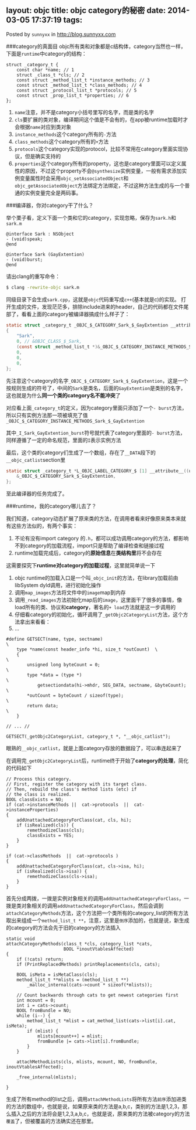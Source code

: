 layout: objc
title: objc category的秘密
date: 2014-03-05 17:37:19
tags:
---

Posted by `sunnyxx` in http://blog.sunnyxx.com

###category的真面目
objc所有类和对象都是c结构体，category当然也一样，下面是`runtime`中category的结构：
``` objc
struct _category_t {
	const char *name; // 1
	struct _class_t *cls; // 2
	const struct _method_list_t *instance_methods; // 3
	const struct _method_list_t *class_methods; // 4
	const struct _protocol_list_t *protocols; // 5
	const struct _prop_list_t *properties; // 6
};
```

 1. `name`注意，并不是category小括号里写的名字，而是类的名字
 2. `cls`要扩展的类对象，编译期间这个值是不会有的，在app被runtime加载时才会根据`name`对应到类对象
 3. `instance_methods`这个category所有的`-`方法
 4. `class_methods`这个category所有的`+`方法
 5. `protocols`这个category实现的protocol，比较不常用在category里面实现协议，但是确实支持的
 6. `properties`这个category所有的property，这也是category里面可以定义属性的原因，不过这个property不会`@synthesize`实例变量，一般有需求添加实例变量属性时会采用`objc_setAssociatedObject`和`objc_getAssociatedObject`方法绑定方法绑定，不过这种方法生成的与一个普通的实例变量完全是两码事。

###编译器，你对category干了什么？

举个栗子看，定义下面一个类和它的category，实现忽略，保存为`sark.h`和`sark.m`
``` objc
@interface Sark : NSObject
- (void)speak;
@end

@interface Sark (GayExtention)
- (void)burst;
@end
```
请出clang的重写命令：
``` bash
$ clang -rewrite-objc sark.m
```
同级目录下会生成`sark.cpp`，这就是`objc`代码重写成`c++`(基本就是c)的实现。
打开生成的文件，发现茫茫多，排除include进来的header，自己的代码都在文件尾部了，看看上面的category被编译器搞成什么样子了：
``` c
static struct _category_t _OBJC_$_CATEGORY_Sark_$_GayExtention __attribute__ ((used, section ("__DATA,__objc_const"))) = 
{
	"Sark",
	0, // &OBJC_CLASS_$_Sark,
	(const struct _method_list_t *)&_OBJC_$_CATEGORY_INSTANCE_METHODS_Sark_$_GayExtention,
	0,
	0,
	0,
};
```
先注意这个category的名字`_OBJC_$_CATEGORY_Sark_$_GayExtention`，这是一个按规则生成的符号了，中间的`Sark`是类名，后面的`GayExtention`是类别的名字，这也就是为什么**同一个类的category名不能冲突**了  

对应看上面`_category_t`的定义，因为category里面只添加了一个`- burst`方法，所以只有实例方法那一项被填充了值`_OBJC_$_CATEGORY_INSTANCE_METHODS_Sark_$_GayExtention`

其中`_I_Sark_GayExtention_burst`符号就代表了category里面的`- burst`方法，同样遵循了一定的命名规范，里面的`I`表示实例方法

最后，这个类的category们生成了一个数组，存在了`__DATA`段下的`__objc_catlist`section里
``` c
static struct _category_t *L_OBJC_LABEL_CATEGORY_$ [1] __attribute__((used, section ("__DATA, __objc_catlist,regular,no_dead_strip")))= {
	&_OBJC_$_CATEGORY_Sark_$_GayExtention,
};
```
至此编译器的任务完成了。

###runtime，我的category哪儿去了？

我们知道，category动态扩展了原来类的方法，在调用者看来好像原来类本来就有这些方法似的，有两个事实：

 1. 不论有没有import category 的`.h`，都可以成功调用category的方法，都影响不到category的加载流程，import只是帮助了编译检查和链接过程
 2. runtime加载完成后，category的**原始信息**在**类结构里**将不会存在


这需要探究下**runtime对category的加载过程**，这里就简单说一下

 1. objc runtime的加载入口是一个叫`_objc_init`的方法，在library加载前由libSystem dyld调用，进行初始化操作
 2. 调用`map_images`方法将文件中的`image`map到内存
 3. 调用`_read_images`方法初始化map后的`image`，这里面干了很多的事情，像load所有的类、协议和**category**，著名的`+ load`方法就是这一步调用的
 4. 仔细看category的初始化，循环调用了`_getObjc2CategoryList`方法，这个方法拿出来看看：
 5. ... 


``` objc
#define GETSECT(name, type, sectname)                                   \
    type *name(const header_info *hi, size_t *outCount)  \
    {                                                                   \
        unsigned long byteCount = 0;                                    \
        type *data = (type *)                                           \
            getsectiondata(hi->mhdr, SEG_DATA, sectname, &byteCount);   \
        *outCount = byteCount / sizeof(type);                           \
        return data;                                                    \
    }
    
// ... //

GETSECT(_getObjc2CategoryList, category_t *, "__objc_catlist");
```
眼熟的`__objc_catlist`，就是上面category存放的数据段了，可以串连起来了

在调用完`_getObjc2CategoryList`后，runtime终于开始了**category的处理**，简化的代码如下
``` objc
// Process this category. 
// First, register the category with its target class. 
// Then, rebuild the class's method lists (etc) if 
// the class is realized. 
BOOL classExists = NO;
if (cat->instanceMethods ||  cat->protocols  ||  cat->instanceProperties) 
{
    addUnattachedCategoryForClass(cat, cls, hi);
    if (isRealized(cls)) {
        remethodizeClass(cls);
        classExists = YES;
    }
}

if (cat->classMethods  ||  cat->protocols ) 
{
    addUnattachedCategoryForClass(cat, cls->isa, hi);
    if (isRealized(cls->isa)) {
        remethodizeClass(cls->isa);
    }
}
```
首先分成两拨，一拨是实例对象相关的调用`addUnattachedCategoryForClass`，一拨是类对象相关的调用`addUnattachedCategoryForClass`，然后会调到`attachCategoryMethods`方法，这个方法把一个类所有的category_list的所有方法取出来组成一个`method_list_t **`，注意，这里是`倒序`添加的，也就是说，新生成的category的方法会先于旧的category的方法插入
```
static void 
attachCategoryMethods(class_t *cls, category_list *cats, 
                      BOOL *inoutVtablesAffected)
{
    if (!cats) return;
    if (PrintReplacedMethods) printReplacements(cls, cats);

    BOOL isMeta = isMetaClass(cls);
    method_list_t **mlists = (method_list_t **)
        _malloc_internal(cats->count * sizeof(*mlists));

    // Count backwards through cats to get newest categories first
    int mcount = 0;
    int i = cats->count;
    BOOL fromBundle = NO;
    while (i--) {
        method_list_t *mlist = cat_method_list(cats->list[i].cat, isMeta);
        if (mlist) {
            mlists[mcount++] = mlist;
            fromBundle |= cats->list[i].fromBundle;
        }
    }

    attachMethodLists(cls, mlists, mcount, NO, fromBundle, inoutVtablesAffected);

    _free_internal(mlists);

}
```
生成了所有method的list之后，调用`attachMethodLists`将所有方法`前序`添加进类的方法的数组中，也就是说，如果原来类的方法是a,b,c，类别的方法是1,2,3，那么插入之后的方法将会是1,2,3,a,b,c，也就是说，原来类的方法被category的方法`覆盖`了，但被覆盖的方法确实还在那里。